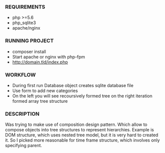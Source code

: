 ### REQUIREMENTS

 * php >=5.6
 * php_sqlite3
 * apache/nginx
 
### RUNNING PROJECT
 
 * composer install
 * Start apache or nginx with php-fpm
 * http://domain.tld/index.php
 
### WORKFLOW

 * During first run Database object creates sqlite database file
 * Use form to add new categories
 * On the left you will see recoursively formed tree on the right iteration formed array tree structure
 
### DESCRIPTION

Was trying to make use of composition design pattern. Which allow to compose objects into tree structures
to represent hierarchies. Example is DOM structure, which uses nested tree model, but it is very hard to created it.
So I picked more reasonable for time frame structure, which involves only specifying parent.
 
 